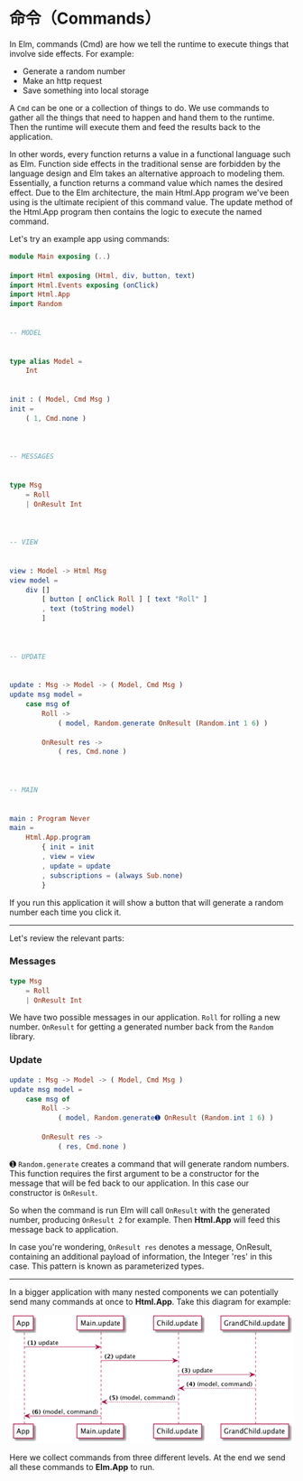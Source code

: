 # 命令（Commands）

In Elm, commands (Cmd) are how we tell the runtime to execute things that involve side effects. For example:

- Generate a random number
- Make an http request
- Save something into local storage

A `Cmd` can be one or a collection of things to do. We use commands to gather all the things that need to happen and hand them to the runtime. Then the runtime will execute them and feed the results back to the application.

In other words, every function returns a value in a functional language such as Elm.  Function side effects in the traditional sense are forbidden by the language design and Elm takes an alternative approach to modeling them.  Essentially, a function returns a command value which names the desired effect.  Due to the Elm architecture, the main Html.App program we've been using is the ultimate recipient of this command value.  The update method of the Html.App program then contains the logic to execute the named command.

Let's try an example app using commands:

```elm
module Main exposing (..)

import Html exposing (Html, div, button, text)
import Html.Events exposing (onClick)
import Html.App
import Random


-- MODEL


type alias Model =
    Int


init : ( Model, Cmd Msg )
init =
    ( 1, Cmd.none )



-- MESSAGES


type Msg
    = Roll
    | OnResult Int



-- VIEW


view : Model -> Html Msg
view model =
    div []
        [ button [ onClick Roll ] [ text "Roll" ]
        , text (toString model)
        ]



-- UPDATE


update : Msg -> Model -> ( Model, Cmd Msg )
update msg model =
    case msg of
        Roll ->
            ( model, Random.generate OnResult (Random.int 1 6) )

        OnResult res ->
            ( res, Cmd.none )



-- MAIN


main : Program Never
main =
    Html.App.program
        { init = init
        , view = view
        , update = update
        , subscriptions = (always Sub.none)
        }
```

If you run this application it will show a button that will generate a random number each time you click it.

---

Let's review the relevant parts:


### Messages

```elm
type Msg
    = Roll
    | OnResult Int
```

We have two possible messages in our application. `Roll` for rolling a new number. `OnResult` for getting a generated number back from the `Random` library.

### Update

```elm
update : Msg -> Model -> ( Model, Cmd Msg )
update msg model =
    case msg of
        Roll ->
            ( model, Random.generate➊ OnResult (Random.int 1 6) )

        OnResult res ->
            ( res, Cmd.none )
```

➊ `Random.generate` creates a command that will generate random numbers. This function requires the first argument to be a constructor for the message that will be fed back to our application. In this case our constructor is `OnResult`.

So when the command is run Elm will call `OnResult` with the generated number, producing `OnResult 2` for example. Then __Html.App__ will feed this message back to application.

In case you're wondering, `OnResult res` denotes a message, OnResult, containing an additional payload of information, the Integer 'res' in this case.  This pattern is known as parameterized types.

---

In a bigger application with many nested components we can potentially send many commands at once to __Html.App__. Take this diagram for example:

![Flow](02-commands.png)

Here we collect commands from three different levels. At the end we send all these commands to __Elm.App__ to run.
